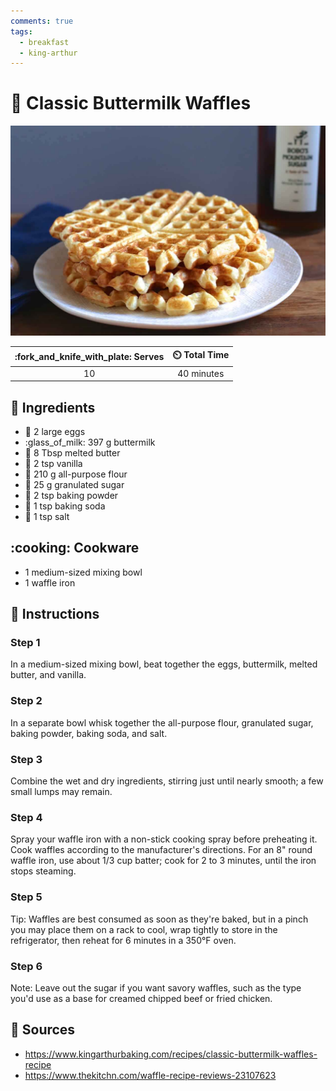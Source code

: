 ```yaml
---
comments: true
tags:
  - breakfast
  - king-arthur
---
```

# :waffle: Classic Buttermilk Waffles

![Classic Buttermilk Waffles](../assets/images/classic-buttermilk-waffles.jpg)

| :fork_and_knife_with_plate: Serves | :timer_clock: Total Time |
|:----------------------------------:|:-----------------------: |
| 10 | 40 minutes |

## :salt: Ingredients

- :egg: 2 large eggs
- :glass_of_milk: 397 g buttermilk
- :butter: 8 Tbsp melted butter
- :icecream: 2 tsp vanilla
- :ear_of_rice: 210 g all-purpose flour
- :candy: 25 g granulated sugar
- :dash: 2 tsp baking powder
- :cup_with_straw: 1 tsp baking soda
- :salt: 1 tsp salt

## :cooking: Cookware

- 1 medium-sized mixing bowl
- 1 waffle iron

## :pencil: Instructions

### Step 1

In a medium-sized mixing bowl, beat together the eggs, buttermilk, melted butter, and vanilla.

### Step 2

In a separate bowl whisk together the all-purpose flour, granulated sugar, baking powder, baking soda, and salt.

### Step 3

Combine the wet and dry ingredients, stirring just until nearly smooth; a few small lumps may remain.

### Step 4

Spray your waffle iron with a non-stick cooking spray before preheating it. Cook waffles according to the manufacturer's
directions. For an 8" round waffle iron, use about 1/3 cup batter; cook for 2 to 3 minutes, until the iron stops
steaming.

### Step 5

Tip: Waffles are best consumed as soon as they're baked, but in a pinch you may place them on a rack to cool, wrap
tightly to store in the refrigerator, then reheat for 6 minutes in a 350°F oven.

### Step 6

Note: Leave out the sugar if you want savory waffles, such as the type you'd use as a base for creamed chipped beef or
fried chicken.

## :link: Sources

- <https://www.kingarthurbaking.com/recipes/classic-buttermilk-waffles-recipe>
- <https://www.thekitchn.com/waffle-recipe-reviews-23107623>
